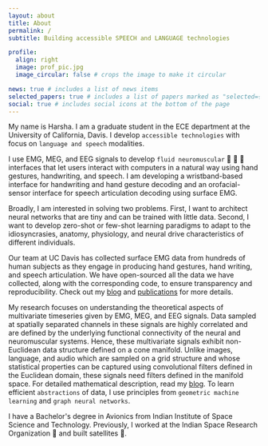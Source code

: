 ```yaml
---
layout: about
title: About
permalink: /
subtitle: Building accessible SPEECH and LANGUAGE technologies

profile:
  align: right
  image: prof_pic.jpg
  image_circular: false # crops the image to make it circular

news: true # includes a list of news items
selected_papers: true # includes a list of papers marked as "selected={true}"
social: true # includes social icons at the bottom of the page
---
```



My name is Harsha. I am a graduate student in the ECE department at the University of California, Davis. I develop `accessible technologies` with focus on `language and speech` modalities.

I use EMG, MEG, and EEG signals to develop `fluid neuromuscular` :ocean: :brain: :muscle: interfaces that let users interact with computers in a natural way using hand gestures, handwriting, and speech. I am developing a wristband-based interface for handwriting and hand gesture decoding and an orofacial-sensor interface for speech articulation decoding using surface EMG.

Broadly, I am interested in solving two problems. First, I want to architect neural networks that are tiny and can be trained with little data. Second, I want to develop zero-shot or few-shot learning paradigms to adapt to the idiosyncrasies, anatomy, physiology, and neural drive characteristics of different individuals.

Our team at UC Davis has collected surface EMG data from hundreds of human subjects as they engage in producing hand gestures, hand writing, and speech articulation. We have open-sourced all the data we have collected, along with the corresponding code, to ensure transparency and reproducibility. Check out my [blog](https://HarshavardhanaTG.github.io/blog/) and [publications](https://HarshavardhanaTG.github.io/publications/) for more details. 

My research focuses on understanding the theoretical aspects of multivariate timeseries given by EMG, MEG, and EEG signals. Data sampled at spatially separated channels in these signals are highly correlated and are defined by the underlying functional connectivity of the neural and neuromuscular systems. Hence, these multivariate signals exhibit non-Euclidean data structure defined on a cone manifold. Unlike images, language, and audio which are sampled on a grid structure and whose statistical properties can be captured using convolutional filters defined in the Euclidean domain, these signals need filters defined in the manifold space. For detailed mathematical description, read my [blog](https://HarshavardhanaTG.github.io/blog/). To learn efficient `abstractions` of data, I use principles from `geometric machine learning` and `graph neural networks`.

I have a Bachelor's degree in Avionics from Indian Institute of Space Science and Technology. Previously, I worked at the Indian Space Research Organization :rocket: and built satellites :satellite:.